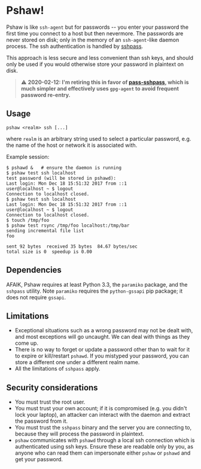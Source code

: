 
# Pshaw!

Pshaw is like `ssh-agent` but for passwords -- you enter your password the first time you connect to a host but then nevermore. The passwords are never stored on disk; only in the memory of an `ssh-agent`-like daemon process. The ssh authentication is handled by [sshpass](https://sourceforge.net/projects/sshpass).

This approach is less secure and less convenient than ssh keys, and should only be used if you would otherwise store your password in plaintext on disk.

> :warning: **2020-02-12: I'm retiring this in favor of [pass-sshpass](https://github.com/cooijmanstim/pass-sshpass), which is much simpler and effectively uses `gpg-agent` to avoid frequent password re-entry.**

## Usage

```
pshaw <realm> ssh [...]
```

where `realm` is an arbitrary string used to select a particular password, e.g. the name of the host or network it is associated with.

Example session:

```
$ pshawd &   # ensure the daemon is running
$ pshaw test ssh localhost
test password (will be stored in pshawd): 
Last login: Mon Dec 18 15:51:32 2017 from ::1
user@localhost ~ $ logout
Connection to localhost closed.
$ pshaw test ssh localhost
Last login: Mon Dec 18 15:51:32 2017 from ::1
user@localhost ~ $ logout
Connection to localhost closed.
$ touch /tmp/foo
$ pshaw test rsync /tmp/foo localhost:/tmp/bar
sending incremental file list
foo

sent 92 bytes  received 35 bytes  84.67 bytes/sec
total size is 0  speedup is 0.00
```

## Dependencies

AFAIK, Pshaw requires at least Python 3.3, the `paramiko` package, and the `sshpass` utility. Note `paramiko` requires the `python-gssapi` pip package; it does not require `gssapi`.

## Limitations

  * Exceptional situations such as a wrong password may not be dealt with, and most exceptions will go uncaught. We can deal with things as they come up.
  * There is no way to forget or update a password other than to wait for it to expire or kill/restart `pshawd`. If you mistyped your password, you can store a different one under a different realm name.
  * All the limitations of `sshpass` apply.

## Security considerations

  * You must trust the root user.
  * You must trust your own account; if it is compromised (e.g. you didn't lock your laptop), an attacker can interact with the daemon and extract the password from it.
  * You must trust the `sshpass` binary and the server you are connecting to, because they will process the password in plaintext.
  * `pshaw` communicates with `pshawd` through a local ssh connection which is authenticated using ssh keys.  Ensure these are readable only by you, as anyone who can read them can impersonate either `pshaw` or `pshawd` and get your password.
